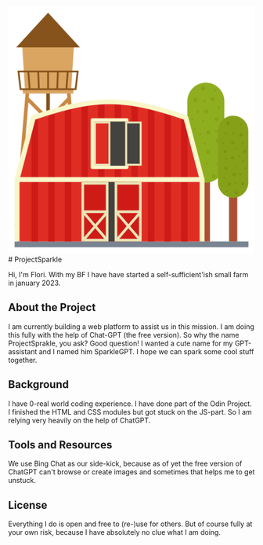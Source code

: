 ![farm icon](\images\farm.png) # ProjectSparkle

Hi, I'm Flori. With my BF I have have started a self-sufficient'ish small farm in january 2023.

## About the Project

I am currently building a web platform to assist us in this mission. I am doing this fully with the help of Chat-GPT (the free version). So why the name ProjectSprakle, you ask? Good question! I wanted a cute name for my GPT-assistant and I named him SparkleGPT. I hope we can spark some cool stuff together.

## Background

I have 0-real world coding experience. I have done part of the Odin Project. I finished the HTML and CSS modules but got stuck on the JS-part. So I am relying very heavily on the help of ChatGPT.

## Tools and Resources

We use Bing Chat as our side-kick, because as of yet the free version of ChatGPT can't browse or create images and sometimes that helps me to get unstuck.

## License

Everything I do is open and free to (re-)use for others. But of course fully at your own risk, because I have absolutely no clue what I am doing.
